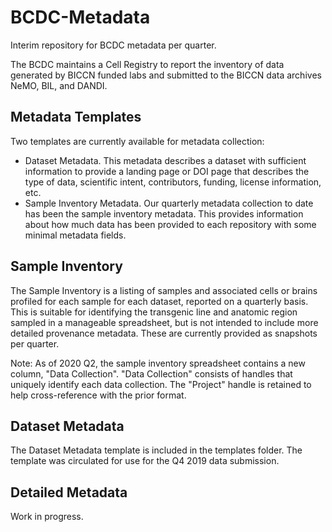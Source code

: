 # BCDC-Metadata
Interim repository for BCDC metadata per quarter.

The BCDC maintains a Cell Registry to report the inventory of data generated by BICCN funded labs and submitted to the BICCN data archives NeMO, BIL, and DANDI. 

## Metadata Templates
Two templates are currently available for metadata collection:
* Dataset Metadata.  This metadata describes a dataset with sufficient information to provide a landing page or DOI page that describes the type of data, scientific intent, contributors, funding, license information, etc. 
* Sample Inventory Metadata.   Our quarterly metadata collection to date has been the sample inventory metadata. This provides information about how much data has been provided to each repository with some minimal metadata fields.   

## Sample Inventory
The Sample Inventory is a listing of samples and associated cells or brains profiled for each sample for each dataset, reported on a quarterly basis. This is suitable for identifying the transgenic line and anatomic region sampled in a manageable spreadsheet, but is not intended to include more detailed provenance metadata. These are currently provided as snapshots per quarter.

Note: As of 2020 Q2, the sample inventory spreadsheet contains a new column, "Data Collection". "Data Collection" consists of handles that uniquely identify each data collection. The "Project" handle is retained to help cross-reference with the prior format.

## Dataset Metadata
The Dataset Metadata template is included in the templates folder. The template was circulated for use for the Q4 2019 data submission.

## Detailed Metadata
Work in progress.
